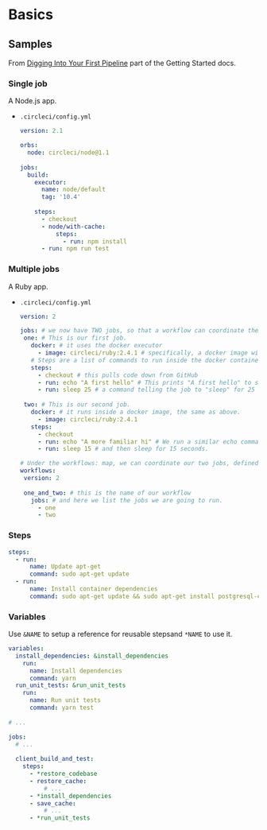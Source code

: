 # Basics


## Samples

From [Digging Into Your First Pipeline](https://circleci.com/docs/2.0/getting-started/#digging-into-your-first-pipeline) part of the Getting Started docs.

### Single job

A Node.js app.

- `.circleci/config.yml`
    ```yaml
    version: 2.1
    
    orbs:
      node: circleci/node@1.1
      
    jobs:
      build:
        executor:
          name: node/default
          tag: '10.4'
          
        steps:
          - checkout
          - node/with-cache:
              steps:
                - run: npm install
          - run: npm run test
    ```
    
### Multiple jobs

A Ruby app.

- `.circleci/config.yml` 
    ```yaml
    version: 2
    
    jobs: # we now have TWO jobs, so that a workflow can coordinate them!
     one: # This is our first job.
       docker: # it uses the docker executor
         - image: circleci/ruby:2.4.1 # specifically, a docker image with ruby 2.4.1
       # Steps are a list of commands to run inside the docker container above.
       steps:
         - checkout # this pulls code down from GitHub
         - run: echo "A first hello" # This prints "A first hello" to stdout.
         - run: sleep 25 # a command telling the job to "sleep" for 25 seconds.
     
     two: # This is our second job.
       docker: # it runs inside a docker image, the same as above.
         - image: circleci/ruby:2.4.1
       steps:
         - checkout
         - run: echo "A more familiar hi" # We run a similar echo command to above.
         - run: sleep 15 # and then sleep for 15 seconds.
    
    # Under the workflows: map, we can coordinate our two jobs, defined above.
    workflows:
     version: 2
     
     one_and_two: # this is the name of our workflow
       jobs: # and here we list the jobs we are going to run.
         - one
         - two
    ```
    

### Steps

```yaml
steps:
  - run:
      name: Update apt-get
      command: sudo apt-get update
  - run:
      name: Install container dependencies
      command: sudo apt-get update && sudo apt-get install postgresql-client
```

### Variables

Use `&NAME` to setup a reference for reusable stepsand `*NAME` to use it.


```yaml
variables:
  install_dependencies: &install_dependencies
    run:
      name: Install dependencies
      command: yarn
  run_unit_tests: &run_unit_tests
    run:
      name: Run unit tests
      command: yarn test
      
# ...

jobs:
  # ...
  
  client_build_and_test:
    steps:
      - *restore_codebase
      - restore_cache:
          # ...
      - *install_dependencies
      - save_cache:
          # ...
      - *run_unit_tests
```
